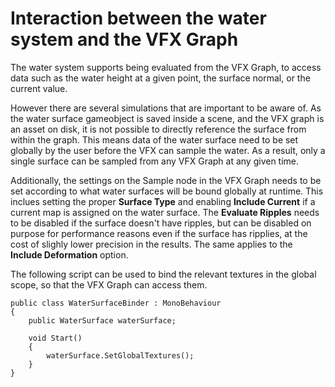 # Interaction between the water system and the VFX Graph

The water system supports being evaluated from the VFX Graph, to access data such as the water height at a given point, the surface normal, or the current value.

However there are several simulations that are important to be aware of.
As the water surface gameobject is saved inside a scene, and the VFX graph is an asset on disk, it is not possible to directly reference the surface from within the graph. This means data of the water surface need to be set globally by the user before the VFX can sample the water.
As a result, only a single surface can be sampled from any VFX Graph at any given time.

Additionally, the settings on the Sample node in the VFX Graph needs to be set according to what water surfaces will be bound globally at runtime. This inclues setting the proper **Surface Type** and enabling **Include Current** if a current map is assigned on the water surface.
The **Evaluate Ripples** needs to be disabled if the surface doesn't have ripples, but can be disabled on purpose for performance reasons even if the surface has ripplies, at the cost of slighly lower precision in the results. The same applies to the **Include Deformation** option.

The following script can be used to bind the relevant textures in the global scope, so that the VFX Graph can access them.
```
public class WaterSurfaceBinder : MonoBehaviour 
{
    public WaterSurface waterSurface;

    void Start()
    {
        waterSurface.SetGlobalTextures();
    }
}
```
